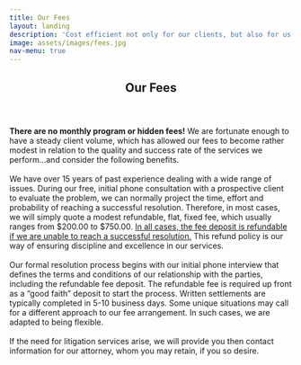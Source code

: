```yaml
---
title: Our Fees
layout: landing
description: 'Cost efficient not only for our clients, but also for us'
image: assets/images/fees.jpg
nav-menu: true
---
```


<!-- Main -->
<div id="main">

<!-- One -->
<section id="one">
	<div class="inner">
	<header class="major">
		<h2>Our Fees</h2>
	</header>
		<p><span style="font-weight:bold">There are no monthly program or hidden fees!</span> We are fortunate enough to have a
steady client volume, which has allowed our fees to become rather modest in relation to
the quality and success rate of the services we perform…and consider the following
benefits.
<br>
<br>
We have over 15 years of past experience dealing with a wide range of issues. During
our free, initial phone consultation with a prospective client to evaluate the problem, we
can normally project the time, effort and probability of reaching a successful resolution.
Therefore, in most cases, we will simply quote a modest refundable, flat, fixed fee, which
usually ranges from $200.00 to $750.00. <span style="text-decoration:underline">In all cases, the fee deposit is refundable if we
are unable to reach a successful resolution.</span> This refund policy is our way of ensuring
discipline and excellence in our services.
<br>
<br>
Our formal resolution process begins with our initial phone interview that defines the
terms and conditions of our relationship with the parties, including the refundable fee
deposit. The refundable fee is required up front as a “good faith” deposit to start the
process. Written settlements are typically completed in 5-10 business days.
Some unique situations may call for a different approach to our fee arrangement. In such
cases, we are adapted to being flexible.
<br>
<br>
If the need for litigation services arise, we will provide you then contact information for
our attorney, whom you may retain, if you so desire.</p>
